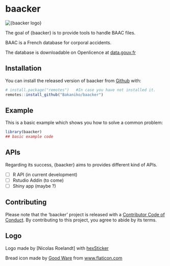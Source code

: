 
<!-- README.md is generated from README.Rmd. Please edit that file -->

# baacker

<!-- badges: start -->

<!-- badges: end -->

![{baacker
logo}](https://github.com/Bakaniko/baacker/raw/master/inst/figures/imgfile.png)

The goal of {baacker} is to provide tools to handle BAAC files.

BAAC is a French database for corporal accidents.

The database is downloadable on Openlicence at
[data.gouv.fr](https://www.data.gouv.fr/fr/datasets/base-de-donnees-accidents-corporels-de-la-circulation/)

## Installation

<!--
You can install the released version of baacker from [CRAN](https://CRAN.R-project.org) with:

``` r
install.packages("baacker")
```
-->

You can install the released version of baacker from
[Github](https://github.com/Bakaniko/baacker) with:

``` r
# install.package("remotes")   #In case you have not installed it.
remotes::install_github("Bakaniko/baacker")
```

## Example

This is a basic example which shows you how to solve a common problem:

``` r
library(baacker)
## basic example code
```

## APIs

Regarding its success, {baacker} aims to provides different kind of
APIs.

  - [ ] R API (in current development)
  - [ ] Rstudio Addin (to come)
  - [ ] Shiny app (maybe ?)

## Contributing

Please note that the ‘baacker’ project is released with a [Contributor
Code of Conduct](CODE_OF_CONDUCT.md). By contributing to this project,
you agree to abide by its terms.

## Logo

Logo made by \[Nicolas Roelandt\] with
[hexSticker](https://github.com/GuangchuangYu/hexSticker)

<div>

Bread icon made by
<a href="https://www.flaticon.com/authors/good-ware" title="Good Ware">Good
Ware</a> from
<a href="https://www.flaticon.com/" title="Flaticon">www.flaticon.com</a>

</div>
